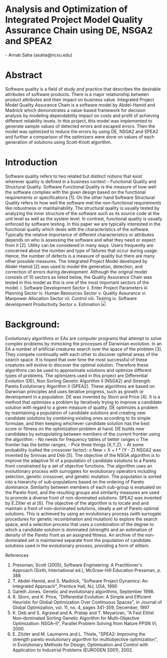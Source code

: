 <h1>Analysis and Optimization of Integrated Project Model Quality Assurance Chain using DE, NSGA2 and SPEA2</h1>
-	Arnab Saha (asaha@ncsu.edu)

<h1>Abstract</h1>
Software quality is a field of study and practice that describes the desirable attributes of software products. There is a major relationship between product attributes and their impact on business value. Integrated Project Model Quality Assurance Chain is a software model by Abdel-Hamid and Madnick which demonstrates a value-based framework for decision analysis by modeling dependability impact on costs and profit of achieving different reliability levels. In this project, this model was implemented to generate sample values of detected errors and escaped errors. Then the model was optimized to reduce the errors by using DE, NSGA2 and SPEA2 and further a comparison of the optimizers were done on values of each generation of solutions using Scott-Knott algorithm.
<h1>Introduction</h1>
Software quality refers to two related but distinct notions that exist wherever quality is defined in a business context – Functional Quality and Structural Quality. Software Functional Quality is the measure of how well the software complies with the given design based on the functional requirements or specifications [1]. On the other hand Software Structural Quality refers to how well the software met the non-functional requirements like robustness or maintainability. The structural quality is usually tested by analyzing the inner structure of the software such as its source code at the unit level as well as the system level. In contrast, functional quality is usually enforced by software testing. 
In this paper we are typically interested in the functional quality which deals with the characteristics of the software. Typically the relative importance of different characteristics or attributes depends on who is assessing the software and what they need or expect from it [2].  Utility can be considered in many ways. Users frequently are concerned about the number and type of failures that occur during usage. Hence, the number of defects is a measure of quality but there are many other possible measures. The Integrated Project Model developed by Abdel-Hamid [2] was used to model the generation, detection, and correction of errors during development. Although the original model consists of 10 sectors as listed below, the Quality Assurance Chain was tested in this model as this is one of the most important sectors of the model.
i.	Software Development Sector
ii.	Enter Project Parameters
iii.	Planning Sector
iv.	Human Resources Sector
v.	Quality Assurance
vi.	Manpower Allocation Sector
vii.	Control
viii.	Testing
ix.	Software development Productivity Sector
x.	Estimation
<img src="\images\ipm_full.png">
<h1>Background:</h1>
Evolutionary algorithms or EAs are computer programs that attempt to solve complex problems by mimicking the processes of Darwinian evolution. In an EA a number of artificial creatures search over the space of the problem [3]. They compete continually with each other to discover optimal areas of the search space. It is hoped that over time the most successful of these creatures will evolve to discover the optimal solution. Therefore these algorithms can be used to approximate solutions and optimize different types of problems. 
The optimizers used in this project are Differential Evolution (DE), Non Sorting Genetic Algorithm II (NSGA2) and Strength Pareto Evolutionary Algorithm II (SPEA2). These algorithms are based on Darwinian principles and uses iterative progress, such as growth or development in a population. 
DE was invented by Storn and Price [4]. It is a method that optimizes a problem by iteratively trying to improve a candidate solution with regard to a given measure of quality. DE optimizes a problem by maintaining a population of candidate solutions and creating new candidate solutions by combining existing ones according to its simple formulae, and then keeping whichever candidate solution has the best score or fitness on the optimization problem at hand. DE builds new candidates by extrapolating between members of the current frontier using the algorithm: 
-	No needs for frequency tables of better ranges
o	The frontier has the better ranges;
-	Pick three things (X,Y,Z);
-	At some probability (called the crossover factor):
o	New = X + f * (Y - Z)
NSGA2 was invented by Srinivas and Deb [5]. The objective of the NSGA algorithm is to improve the adaptive fit of a population of candidate solutions to a Pareto front constrained by a set of objective functions. The algorithm uses an evolutionary process with surrogates for evolutionary operators including selection, genetic crossover, and genetic mutation. The population is sorted into a hierarchy of sub-populations based on the ordering of Pareto dominance. Similarity between members of each sub-group is evaluated on the Pareto front, and the resulting groups and similarity measures are used to promote a diverse front of non-dominated solutions. 
SPEA2 was invented by E.Zitler et al [6]. The objective of the algorithm is to locate and and maintain a front of non-dominated solutions, ideally a set of Pareto optimal solutions. This is achieved by using an evolutionary process (with surrogate procedures for genetic recombination and mutation) to explore the search space, and a selection process that uses a combination of the degree to which a candidate solution is dominated (strength) and an estimation of density of the Pareto front as an assigned fitness. An archive of the non-dominated set is maintained separate from the population of candidate solutions used in the evolutionary process, providing a form of elitism.













References
1.	Pressman, Scott (2005), Software Engineering: A Practitioner's Approach (Sixth, International ed.), McGraw-Hill Education Pressman, p. 388
2.	T. Abdel-Hamid, and S. Madnick, "Software Project Dynamics: An Integrated Approach", Prentice Hall, NJ, USA, 1990
3.	Gareth Jones. Genetic and evolutionary algorithms, September 1998.
4.	R. Storn, and K. Price, "Differential Evolution: A Simple and Efficient Heuristic for Global Optimization Over Continuous Spaces", in Journal of Global Optimization, vol. 11, no. 4, pages 341-359, December, 1997
5.	K. Deb and S. Agrawal and A. Pratap and T. Meyarivan, "A Fast Elitist Non–dominated Sorting Genetic Algorithm for Multi–Objective Optimization: NSGA–II", Parallel Problem Solving from Nature PPSN VI, 2000.
6.	E. Zitzler and M. Laumanns and L. Thiele, "SPEA2: Improving the strength pareto evolutionary algorithm for multiobjective optimization", in Evolutionary Methods for Design, Optimisation and Control with Application to Industrial Problems (EUROGEN 2001), 2002.
